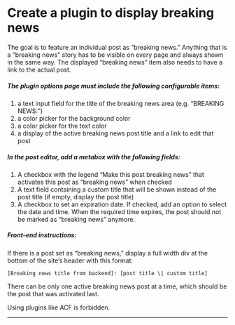 # Create a plugin to display breaking news
The goal is to feature an individual post as “breaking news.”
Anything that is a “breaking news” story has to be visible on every page and always shown in the same way.
The displayed “breaking news” item also needs to have a link to the actual post.

##### The plugin options page must include the following configurable items:
1) a text input field for the title of the breaking news area (e.g. “BREAKING NEWS:”)
2) a color picker for the background color
3) a color picker for the text color
4) a display of the active breaking news post title and a link to edit that post

##### In the post editor, add a metabox with the following fields:
1) A checkbox with the legend “Make this post breaking news” that activates this post as “breaking news” when checked
2) A text field containing a custom title that will be shown instead of the post title (if empty, display the post title)
3) A checkbox to set an expiration date. If checked, add an option to select the date and time. When the required time expires, the post should not be marked as “breaking news” anymore.

##### Front-end instructions:
If there is a post set as “breaking news,” display a full width div at the bottom of the site’s header with this format:

    [Breaking news title from backend]: [post title \| custom title]
There can be only one active breaking news post at a time, which should be the post that was activated last.

Using plugins like ACF is forbidden.
***